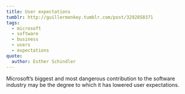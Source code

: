 ```yaml
---
title: User expectations
tumblr: http://guillermonkey.tumblr.com/post/3292858371
tags:
  - microsoft
  - software
  - business
  - users
  - expectations
quote:
  author: Esther Schindler
---
```


Microsoft’s biggest and most dangerous contribution to the software industry may be the degree to which it has lowered user expectations.
